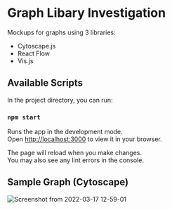 # Graph Libary Investigation

Mockups for graphs using 3 libraries:  
* Cytoscape.js
* React Flow
* Vis.js

## Available Scripts

In the project directory, you can run:

### `npm start`

Runs the app in the development mode.\
Open [http://localhost:3000](http://localhost:3000) to view it in your browser.

The page will reload when you make changes.\
You may also see any lint errors in the console.

## Sample Graph (Cytoscape)

![Screenshot from 2022-03-17 12-59-01](https://user-images.githubusercontent.com/12845965/158804087-55cb1220-43b4-419c-84de-6e7bad347f20.png)
